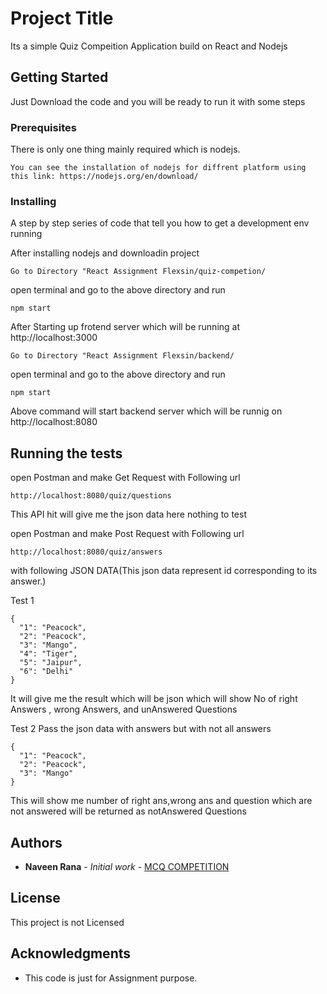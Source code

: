 # Project Title

Its a simple Quiz Compeition Application build on React and Nodejs

## Getting Started
Just Download the code and you will be ready to run it with some steps

### Prerequisites

There is only one thing mainly required which is nodejs.

```
You can see the installation of nodejs for diffrent platform using this link: https://nodejs.org/en/download/
```

### Installing

A step by step series of code that tell you how to get a development env running

After installing nodejs and downloadin project
```
Go to Directory "React Assignment Flexsin/quiz-competion/
```
open terminal and go to the above directory and run 

```
npm start 
```

After Starting up frotend server which will be running at http://localhost:3000

```
Go to Directory "React Assignment Flexsin/backend/
```
open terminal and go to the above directory and run 

```
npm start 
```
Above command will start backend server which will be runnig on http://localhost:8080

## Running the tests

open Postman and make Get Request with Following url

```
http://localhost:8080/quiz/questions
```

This API hit will give me the json data here nothing to test

open Postman and make Post Request with Following url

```
http://localhost:8080/quiz/answers
```
with following JSON DATA(This json data represent id corresponding to its answer.)

Test 1
```
{
  "1": "Peacock",
  "2": "Peacock",
  "3": "Mango",
  "4": "Tiger",
  "5": "Jaipur",
  "6": "Delhi"
}
```
It will give me the result which will be json which will show No of right Answers , wrong Answers, and unAnswered Questions

Test 2
Pass the json data with answers but with not all answers

```
{
  "1": "Peacock",
  "2": "Peacock",
  "3": "Mango"
}
```
This will show me number of right ans,wrong ans and question which are not answered will be returned as notAnswered Questions


## Authors

* **Naveen Rana** - *Initial work* - [MCQ COMPETITION](https://github.com/naveen700/MCQ-Competition.git)


## License

This project is not Licensed

## Acknowledgments

* This code is just for Assignment purpose.

